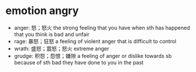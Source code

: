 # emotion angry

- anger: 怒；怒火 the strong feeling that you have when sth has happened that you think is bad and unfair
- rage: 暴怒；狂怒 a feeling of violent anger that is difficult to control
- wrath: 盛怒；震怒；怒火 extreme anger
- grudge: 积怨；怨恨；嫌隙 a feeling of anger or dislike towards sb because of sth bad they have done to you in the past
